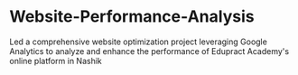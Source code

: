 # Website-Performance-Analysis
 Led a comprehensive website optimization project leveraging Google Analytics to  analyze and enhance the performance of Edupract Academy's online platform in Nashik
